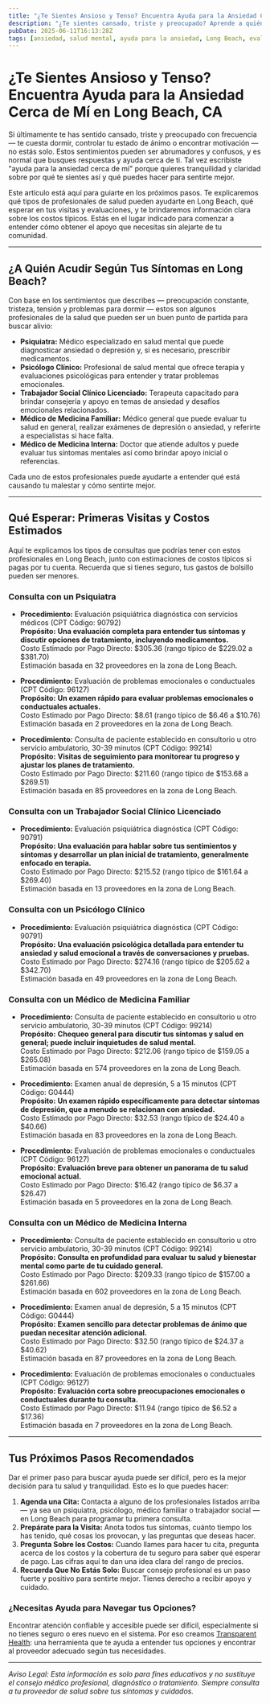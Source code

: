 ```yaml
---
title: "¿Te Sientes Ansioso y Tenso? Encuentra Ayuda para la Ansiedad Cerca de Mí en Long Beach, CA"  
description: "¿Te sientes cansado, triste y preocupado? Aprende a quién acudir y qué esperar para recibir ayuda por ansiedad cerca de ti en Long Beach con información clara sobre costos."  
pubDate: 2025-06-11T16:13:28Z  
tags: [ansiedad, salud mental, ayuda para la ansiedad, Long Beach, evaluación psiquiátrica, terapia, costos de atención médica]  
---
```


# ¿Te Sientes Ansioso y Tenso? Encuentra Ayuda para la Ansiedad Cerca de Mí en Long Beach, CA

Si últimamente te has sentido cansado, triste y preocupado con frecuencia — te cuesta dormir, controlar tu estado de ánimo o encontrar motivación — no estás solo. Estos sentimientos pueden ser abrumadores y confusos, y es normal que busques respuestas y ayuda cerca de ti. Tal vez escribiste "ayuda para la ansiedad cerca de mí" porque quieres tranquilidad y claridad sobre por qué te sientes así y qué puedes hacer para sentirte mejor.

Este artículo está aquí para guiarte en los próximos pasos. Te explicaremos qué tipos de profesionales de salud pueden ayudarte en Long Beach, qué esperar en tus visitas y evaluaciones, y te brindaremos información clara sobre los costos típicos. Estás en el lugar indicado para comenzar a entender cómo obtener el apoyo que necesitas sin alejarte de tu comunidad.

---

## ¿A Quién Acudir Según Tus Síntomas en Long Beach?

Con base en los sentimientos que describes — preocupación constante, tristeza, tensión y problemas para dormir — estos son algunos profesionales de la salud que pueden ser un buen punto de partida para buscar alivio:

- **Psiquiatra:** Médico especializado en salud mental que puede diagnosticar ansiedad o depresión y, si es necesario, prescribir medicamentos.  
- **Psicólogo Clínico:** Profesional de salud mental que ofrece terapia y evaluaciones psicológicas para entender y tratar problemas emocionales.  
- **Trabajador Social Clínico Licenciado:** Terapeuta capacitado para brindar consejería y apoyo en temas de ansiedad y desafíos emocionales relacionados.  
- **Médico de Medicina Familiar:** Médico general que puede evaluar tu salud en general, realizar exámenes de depresión o ansiedad, y referirte a especialistas si hace falta.  
- **Médico de Medicina Interna:** Doctor que atiende adultos y puede evaluar tus síntomas mentales así como brindar apoyo inicial o referencias.

Cada uno de estos profesionales puede ayudarte a entender qué está causando tu malestar y cómo sentirte mejor.

---

## Qué Esperar: Primeras Visitas y Costos Estimados

Aquí te explicamos los tipos de consultas que podrías tener con estos profesionales en Long Beach, junto con estimaciones de costos típicos si pagas por tu cuenta. Recuerda que si tienes seguro, tus gastos de bolsillo pueden ser menores.

### Consulta con un Psiquiatra

- **Procedimiento:** Evaluación psiquiátrica diagnóstica con servicios médicos (CPT Código: 90792)  
  **Propósito:** **Una evaluación completa para entender tus síntomas y discutir opciones de tratamiento, incluyendo medicamentos.**  
  Costo Estimado por Pago Directo: $305.36 (rango típico de $229.02 a $381.70)  
  Estimación basada en 32 proveedores en la zona de Long Beach.

- **Procedimiento:** Evaluación de problemas emocionales o conductuales (CPT Código: 96127)  
  **Propósito:** **Un examen rápido para evaluar problemas emocionales o conductuales actuales.**  
  Costo Estimado por Pago Directo: $8.61 (rango típico de $6.46 a $10.76)  
  Estimación basada en 2 proveedores en la zona de Long Beach.

- **Procedimiento:** Consulta de paciente establecido en consultorio u otro servicio ambulatorio, 30-39 minutos (CPT Código: 99214)  
  **Propósito:** **Visitas de seguimiento para monitorear tu progreso y ajustar los planes de tratamiento.**  
  Costo Estimado por Pago Directo: $211.60 (rango típico de $153.68 a $269.51)  
  Estimación basada en 85 proveedores en la zona de Long Beach.

### Consulta con un Trabajador Social Clínico Licenciado

- **Procedimiento:** Evaluación psiquiátrica diagnóstica (CPT Código: 90791)  
  **Propósito:** **Una evaluación para hablar sobre tus sentimientos y síntomas y desarrollar un plan inicial de tratamiento, generalmente enfocado en terapia.**  
  Costo Estimado por Pago Directo: $215.52 (rango típico de $161.64 a $269.40)  
  Estimación basada en 13 proveedores en la zona de Long Beach.

### Consulta con un Psicólogo Clínico

- **Procedimiento:** Evaluación psiquiátrica diagnóstica (CPT Código: 90791)  
  **Propósito:** **Una evaluación psicológica detallada para entender tu ansiedad y salud emocional a través de conversaciones y pruebas.**  
  Costo Estimado por Pago Directo: $274.16 (rango típico de $205.62 a $342.70)  
  Estimación basada en 49 proveedores en la zona de Long Beach.

### Consulta con un Médico de Medicina Familiar

- **Procedimiento:** Consulta de paciente establecido en consultorio u otro servicio ambulatorio, 30-39 minutos (CPT Código: 99214)  
  **Propósito:** **Chequeo general para discutir tus síntomas y salud en general; puede incluir inquietudes de salud mental.**  
  Costo Estimado por Pago Directo: $212.06 (rango típico de $159.05 a $265.08)  
  Estimación basada en 574 proveedores en la zona de Long Beach.

- **Procedimiento:** Examen anual de depresión, 5 a 15 minutos (CPT Código: G0444)  
  **Propósito:** **Un examen rápido específicamente para detectar síntomas de depresión, que a menudo se relacionan con ansiedad.**  
  Costo Estimado por Pago Directo: $32.53 (rango típico de $24.40 a $40.66)  
  Estimación basada en 83 proveedores en la zona de Long Beach.

- **Procedimiento:** Evaluación de problemas emocionales o conductuales (CPT Código: 96127)  
  **Propósito:** **Evaluación breve para obtener un panorama de tu salud emocional actual.**  
  Costo Estimado por Pago Directo: $16.42 (rango típico de $6.37 a $26.47)  
  Estimación basada en 5 proveedores en la zona de Long Beach.

### Consulta con un Médico de Medicina Interna

- **Procedimiento:** Consulta de paciente establecido en consultorio u otro servicio ambulatorio, 30-39 minutos (CPT Código: 99214)  
  **Propósito:** **Consulta en profundidad para evaluar tu salud y bienestar mental como parte de tu cuidado general.**  
  Costo Estimado por Pago Directo: $209.33 (rango típico de $157.00 a $261.66)  
  Estimación basada en 602 proveedores en la zona de Long Beach.

- **Procedimiento:** Examen anual de depresión, 5 a 15 minutos (CPT Código: G0444)  
  **Propósito:** **Examen sencillo para detectar problemas de ánimo que puedan necesitar atención adicional.**  
  Costo Estimado por Pago Directo: $32.50 (rango típico de $24.37 a $40.62)  
  Estimación basada en 87 proveedores en la zona de Long Beach.

- **Procedimiento:** Evaluación de problemas emocionales o conductuales (CPT Código: 96127)  
  **Propósito:** **Evaluación corta sobre preocupaciones emocionales o conductuales durante tu consulta.**  
  Costo Estimado por Pago Directo: $11.94 (rango típico de $6.52 a $17.36)  
  Estimación basada en 7 proveedores en la zona de Long Beach.

---

## Tus Próximos Pasos Recomendados

Dar el primer paso para buscar ayuda puede ser difícil, pero es la mejor decisión para tu salud y tranquilidad. Esto es lo que puedes hacer:

1. **Agenda una Cita:** Contacta a alguno de los profesionales listados arriba — ya sea un psiquiatra, psicólogo, médico familiar o trabajador social — en Long Beach para programar tu primera consulta.  
2. **Prepárate para la Visita:** Anota todos tus síntomas, cuánto tiempo los has tenido, qué cosas los provocan, y las preguntas que deseas hacer.  
3. **Pregunta Sobre los Costos:** Cuando llames para hacer tu cita, pregunta acerca de los costos y la cobertura de tu seguro para saber qué esperar de pago. Las cifras aquí te dan una idea clara del rango de precios.  
4. **Recuerda Que No Estás Solo:** Buscar consejo profesional es un paso fuerte y positivo para sentirte mejor. Tienes derecho a recibir apoyo y cuidado.

### ¿Necesitas Ayuda para Navegar tus Opciones?

Encontrar atención confiable y accesible puede ser difícil, especialmente si no tienes seguro o eres nuevo en el sistema. Por eso creamos [Transparent Health](https://transparenthealth.ai): una herramienta que te ayuda a entender tus opciones y encontrar al proveedor adecuado según tus necesidades.

---

*Aviso Legal: Esta información es solo para fines educativos y no sustituye el consejo médico profesional, diagnóstico o tratamiento. Siempre consulta a tu proveedor de salud sobre tus síntomas y cuidados.*  

